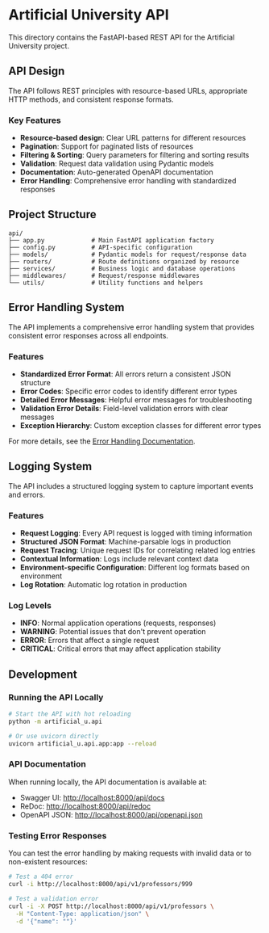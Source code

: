 # Artificial University API

This directory contains the FastAPI-based REST API for the Artificial University project.

## API Design

The API follows REST principles with resource-based URLs, appropriate HTTP methods, and consistent response formats.

### Key Features

- **Resource-based design**: Clear URL patterns for different resources
- **Pagination**: Support for paginated lists of resources
- **Filtering & Sorting**: Query parameters for filtering and sorting results
- **Validation**: Request data validation using Pydantic models
- **Documentation**: Auto-generated OpenAPI documentation
- **Error Handling**: Comprehensive error handling with standardized responses

## Project Structure

```
api/
├── app.py             # Main FastAPI application factory
├── config.py          # API-specific configuration
├── models/            # Pydantic models for request/response data
├── routers/           # Route definitions organized by resource
├── services/          # Business logic and database operations
├── middlewares/       # Request/response middlewares
└── utils/             # Utility functions and helpers
```

## Error Handling System

The API implements a comprehensive error handling system that provides consistent error responses across all endpoints.

### Features

- **Standardized Error Format**: All errors return a consistent JSON structure
- **Error Codes**: Specific error codes to identify different error types
- **Detailed Error Messages**: Helpful error messages for troubleshooting
- **Validation Error Details**: Field-level validation errors with clear messages
- **Exception Hierarchy**: Custom exception classes for different error types

For more details, see the [Error Handling Documentation](../../docs/error_handling.md).

## Logging System

The API includes a structured logging system to capture important events and errors.

### Features

- **Request Logging**: Every API request is logged with timing information
- **Structured JSON Format**: Machine-parsable logs in production
- **Request Tracing**: Unique request IDs for correlating related log entries
- **Contextual Information**: Logs include relevant context data
- **Environment-specific Configuration**: Different log formats based on environment
- **Log Rotation**: Automatic log rotation in production

### Log Levels

- **INFO**: Normal application operations (requests, responses)
- **WARNING**: Potential issues that don't prevent operation
- **ERROR**: Errors that affect a single request
- **CRITICAL**: Critical errors that may affect application stability

## Development

### Running the API Locally

```bash
# Start the API with hot reloading
python -m artificial_u.api

# Or use uvicorn directly
uvicorn artificial_u.api.app:app --reload
```

### API Documentation

When running locally, the API documentation is available at:

- Swagger UI: <http://localhost:8000/api/docs>
- ReDoc: <http://localhost:8000/api/redoc>
- OpenAPI JSON: <http://localhost:8000/api/openapi.json>

### Testing Error Responses

You can test the error handling by making requests with invalid data or to non-existent resources:

```bash
# Test a 404 error
curl -i http://localhost:8000/api/v1/professors/999

# Test a validation error
curl -i -X POST http://localhost:8000/api/v1/professors \
  -H "Content-Type: application/json" \
  -d '{"name": ""}'
```
